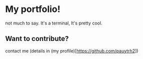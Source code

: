 # My portfolio!

not much to say. It's a terminal, It's pretty cool.

## Want to contribute?

contact me (details in (my profile)[https://github.com/pauytrh2])
